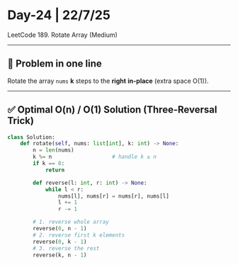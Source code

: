 # Day-24 | 22/7/25  
LeetCode 189. Rotate Array (Medium)

---

## 🎯 Problem in one line
Rotate the array `nums` **k** steps to the **right** **in-place** (extra space O(1)).

---

## ✅ Optimal O(n) / O(1) Solution (Three-Reversal Trick)

```python
class Solution:
    def rotate(self, nums: list[int], k: int) -> None:
        n = len(nums)
        k %= n                   # handle k ≥ n
        if k == 0:
            return

        def reverse(l: int, r: int) -> None:
            while l < r:
                nums[l], nums[r] = nums[r], nums[l]
                l += 1
                r -= 1

        # 1. reverse whole array
        reverse(0, n - 1)
        # 2. reverse first k elements
        reverse(0, k - 1)
        # 3. reverse the rest
        reverse(k, n - 1)

